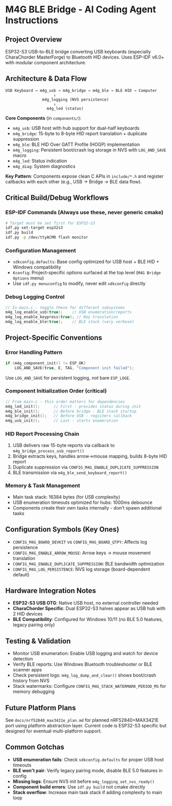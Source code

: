 # M4G BLE Bridge - AI Coding Agent Instructions

## Project Overview
ESP32-S3 USB-to-BLE bridge converting USB keyboards (especially CharaChorder MasterForge) to Bluetooth HID devices. Uses ESP-IDF v6.0+ with modular component architecture.

## Architecture & Data Flow
```
USB Keyboard → m4g_usb → m4g_bridge → m4g_ble → BLE HID → Computer
                     ↓
                m4g_logging (NVS persistence)
                     ↓  
                  m4g_led (status)
```

**Core Components** (in `components/`):
- `m4g_usb`: USB host with hub support for dual-half keyboards
- `m4g_bridge`: 15-byte to 8-byte HID report translation + duplicate suppression  
- `m4g_ble`: BLE HID Over GATT Profile (HOGP) implementation
- `m4g_logging`: Persistent boot/crash log storage in NVS with `LOG_AND_SAVE` macro
- `m4g_led`: Status indication
- `m4g_diag`: System diagnostics

**Key Pattern**: Components expose clean C APIs in `include/*.h` and register callbacks with each other (e.g., USB → Bridge → BLE data flow).

## Critical Build/Debug Workflows

### ESP-IDF Commands (Always use these, never generic cmake)
```bash
# Target must be set first for ESP32-S3
idf.py set-target esp32s3
idf.py build
idf.py -p /dev/ttyACM0 flash monitor
```

### Configuration Management
- `sdkconfig.defaults`: Base config optimized for USB host + BLE HID + Windows compatibility
- `Kconfig`: Project-specific options surfaced at the top level (`M4G Bridge Options` menu)
- Use `idf.py menuconfig` to modify, never edit `sdkconfig` directly

### Debug Logging Control
```c
// In main.c - toggle these for different subsystems
m4g_log_enable_usb(true);    // USB enumeration/reports
m4g_log_enable_keypress(true); // Key translation 
m4g_log_enable_ble(true);    // BLE stack (very verbose)
```

## Project-Specific Conventions

### Error Handling Pattern
```c
if (m4g_component_init() != ESP_OK)
    LOG_AND_SAVE(true, E, TAG, "Component init failed");
```
Use `LOG_AND_SAVE` for persistent logging, not bare `ESP_LOGE`.

### Component Initialization Order (critical)
```c
// From main.c - this order matters for dependencies
m4g_led_init();      // First - provides status during init
m4g_ble_init();      // Before bridge - BLE stack startup
m4g_bridge_init();   // Before USB - registers callback
m4g_usb_init();      // Last - starts enumeration
```

### HID Report Processing Chain
1. USB delivers raw 15-byte reports via callback to `m4g_bridge_process_usb_report()`
2. Bridge extracts keys, handles arrow→mouse mapping, builds 8-byte HID report
3. Duplicate suppression via `CONFIG_M4G_ENABLE_DUPLICATE_SUPPRESSION`
4. BLE transmission via `m4g_ble_send_keyboard_report()`

### Memory & Task Management
- Main task stack: 16384 bytes (for USB complexity)
- USB enumeration timeouts optimized for hubs: 1000ms debounce
- Components create their own tasks internally - don't spawn additional tasks

## Configuration Symbols (Key Ones)
- `CONFIG_M4G_BOARD_DEVKIT` vs `CONFIG_M4G_BOARD_QTPY`: Affects log persistence
- `CONFIG_M4G_ENABLE_ARROW_MOUSE`: Arrow keys → mouse movement translation
- `CONFIG_M4G_ENABLE_DUPLICATE_SUPPRESSION`: BLE bandwidth optimization
- `CONFIG_M4G_LOG_PERSISTENCE`: NVS log storage (board-dependent default)

## Hardware Integration Notes
- **ESP32-S3 USB OTG**: Native USB host, no external controller needed
- **CharaChorder Specific**: Dual ESP32-S3 halves appear as USB hub with 2 HID devices
- **BLE Compatibility**: Configured for Windows 10/11 (no BLE 5.0 features, legacy pairing only)

## Testing & Validation
- Monitor USB enumeration: Enable USB logging and watch for device detection
- Verify BLE reports: Use Windows Bluetooth troubleshooter or BLE scanner apps  
- Check persistent logs: `m4g_log_dump_and_clear()` shows boot/crash history from NVS
- Stack watermarks: Configure `CONFIG_M4G_STACK_WATERMARK_PERIOD_MS` for memory debugging

## Future Platform Plans
See `docs/nrf52840_max3421e_plan.md` for planned nRF52840+MAX3421E port using platform abstraction layer. Current code is ESP32-S3 specific but designed for eventual multi-platform support.

## Common Gotchas
- **USB enumeration fails**: Check `sdkconfig.defaults` for proper USB host timeouts
- **BLE won't pair**: Verify legacy pairing mode, disable BLE 5.0 features in config
- **Missing logs**: Ensure NVS init before `m4g_logging_set_nvs_ready()`
- **Component build errors**: Use `idf.py build` not cmake directly
- **Stack overflow**: Increase main task stack if adding complexity to main loop